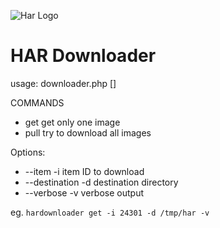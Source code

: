 ![Har Logo](hardownloader.svg?raw=true)

# HAR Downloader



usage: downloader.php <command> [<options>]

COMMANDS

*  get    get only one image
*  pull   try to download all images

Options:

* --item -i  item ID to download
* --destination -d destination directory
* --verbose -v verbose output

eg. `hardownloader get -i 24301 -d /tmp/har -v`
